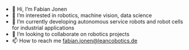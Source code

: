 - 👋 Hi, I’m Fabian Jonen
- 👀 I’m interested in robotics, machine vision, data science
- 🌱 I’m currently developing autonomous service robots and robot cells for industrial applications
- 💞️ I’m looking to collaborate on robotics projects
- 📫 How to reach me fabian.jonen@leancobotics.de

<!---
jonenfabian/jonenfabian is a ✨ special ✨ repository because its `README.md` (this file) appears on your GitHub profile.
You can click the Preview link to take a look at your changes.
--->
